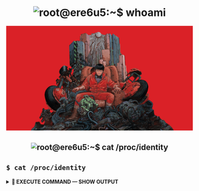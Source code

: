 <h1 align="center"><b>
  <img src="https://readme-typing-svg.demolab.com?font=Fira+Code&size=30&duration=4000&pause=1000&color=FF0000&center=true&vCenter=true&width=500&lines=root%40ere6u5%3A~%24+whoami;" alt="root@ere6u5:~$ whoami"/></b>
</h1>

<p align="center">
  <img src="assets/pictures/main.png" width="600"/>
</p>

<h2 align="center"><b>
  <img src="https://readme-typing-svg.demolab.com?font=Fira+Code&size=25&color=FF0000&center=true&vCenter=true&width=600&lines=root%40ere6u5%3A~%24+cat+%2Fproc%2Fidentity;" alt="root@ere6u5:~$ cat /proc/identity"/></b>
</h2>

## **`$ cat /proc/identity`**

<details>
<summary>
  <b>🔻 EXECUTE COMMAND — SHOW OUTPUT</b>
</summary>

<br>

## <code style="font-size: 1.1em; font-weight: bold; color: #00ff00;">$ cat /proc/identity</code>

```bash
╔══════════════════════════════════════════════════════════════════╗
║                      CORE IDENTITY DUMP                         ║
╠══════════════════════════════════════════════════════════════════╣
║  USER:           ere6u5                                         ║
║  PRIVILEGE:      ROOT                                           ║  
║  CLEARANCE:      LEVEL_5                                        ║
║  SPECIALIZATION: OFFENSIVE_SECURITY                             ║
║  STATUS:         [OPERATIONAL]                                  ║
║  THREAT_LEVEL:   [REDACTED]                                     ║
╚══════════════════════════════════════════════════════════════════╝